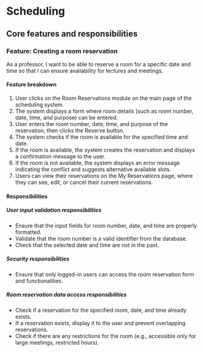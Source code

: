 # Scheduling

## Core features and responsibilities

### Feature: Creating a room reservation

As a professor, I want to be able to reserve a room for a specific date and time so that I can ensure availability for lectures and meetings.

#### Feature breakdown

1. User clicks on the Room Reservations module on the main page of the scheduling system.
2. The system displays a form where room details (such as room number, date, time, and purpose) can be entered.
3. User enters the room number, date, time, and purpose of the reservation, then clicks the Reserve button.
4. The system checks if the room is available for the specified time and date.
5. If the room is available, the system creates the reservation and displays a confirmation message to the user.
6. If the room is not available, the system displays an error message indicating the conflict and suggests alternative available slots.
7. Users can view their reservations on the My Reservations page, where they can see, edit, or cancel their current reservations.

#### Responsibilities

##### User input validation responsibilities

* Ensure that the input fields for room number, date, and time are properly formatted.
* Validate that the room number is a valid identifier from the database.
* Check that the selected date and time are not in the past.

##### Security responsibilities

* Ensure that only logged-in users can access the room reservation form and functionalities.

##### Room reservation data access responsibilities

* Check if a reservation for the specified room, date, and time already exists.
* If a reservation exists, display it to the user and prevent overlapping reservations.
* Check if there are any restrictions for the room (e.g., accessible only for large meetings, restricted hours).
